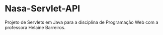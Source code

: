 # Nasa-Servlet-API
Projeto de Servlets em Java para a disciplina de Programação Web com a professora Helaine Barreiros.
